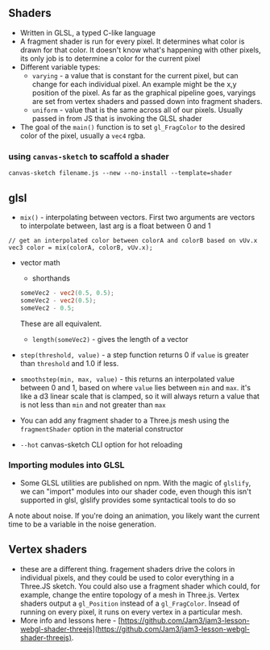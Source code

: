 ## Shaders
* Written in GLSL, a typed C-like language
* A fragment shader is run for every pixel.  It determines what color is drawn for that color.  It doesn't know what's happening with other pixels, its only job is to determine a color for the current pixel
* Different variable types:
    * `varying` - a value that is constant for the current pixel, but can change for each individual pixel.  An example might be the x,y position of the pixel. As far as the graphical pipeline goes, varyings are set from vertex shaders and passed down into fragment shaders.
    * `uniform` - value that is the same across all of our pixels.  Usually passed in from JS that is invoking the GLSL shader
* The goal of the `main()` function is to set `gl_FragColor` to the desired color of the pixel, usually a `vec4` rgba.

### using `canvas-sketch` to scaffold a shader
```
canvas-sketch filename.js --new --no-install --template=shader
```

## glsl
* `mix()` - interpolating between vectors.  First two arguments are vectors to interpolate between, last arg is a float between 0 
and 1
```
// get an interpolated color between colorA and colorB based on vUv.x
vec3 color = mix(colorA, colorB, vUv.x);
```
* vector math
    * shorthands
    ```glsl
    someVec2 - vec2(0.5, 0.5);
    someVec2 - vec2(0.5);
    someVec2 - 0.5;
    ```
    These are all equivalent.
    * `length(someVec2)` - gives the length of a vector
* `step(threshold, value)` - a step function returns 0 if `value` is greater than `threshold` and 1.0 if less.
* `smoothstep(min, max, value)` - this returns an interpolated value between 0 and 1, based on where `value` lies between `min` and `max`.  it's like a d3 linear scale that is clamped, so it will always return a value that is not less than `min` and not greater than `max`

* You can add any fragment shader to a Three.js mesh using the `fragmentShader` option in the material constructor
* `--hot` canvas-sketch CLI option for hot reloading

### Importing modules into GLSL
* Some GLSL utilities are published on npm.  With the magic of `glslify`, we can "import" modules into our shader code, even though this isn't supported in glsl, glslify provides some syntactical tools to do so

A note about noise.  If you're doing an animation, you likely want the current time to be a variable in the noise generation.  

## Vertex shaders
* these are a different thing. fragement shaders drive the colors in individual pixels, and they could be used to color everything in a Three.JS sketch.  You could also use a fragment shader which could, for example, change the entire topology of a mesh in Three.js.  Vertex shaders output a `gl_Position` instead of a `gl_FragColor`.  Insead of running on every pixel, it runs on every vertex in a particular mesh.  
* More info and lessons here - [https://github.com/Jam3/jam3-lesson-webgl-shader-threejs](https://github.com/Jam3/jam3-lesson-webgl-shader-threejs).